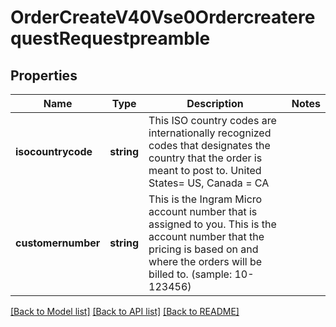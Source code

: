 # OrderCreateV40Vse0OrdercreaterequestRequestpreamble

## Properties
Name | Type | Description | Notes
------------ | ------------- | ------------- | -------------
**isocountrycode** | **string** | This ISO country codes are internationally recognized codes that designates the country that the order is meant to post to.  United States&#x3D; US, Canada &#x3D; CA | 
**customernumber** | **string** | This is the Ingram Micro account number that is assigned to you. This is the account number that the pricing is based on and where the orders will be billed to.  (sample: 10-123456) | 

[[Back to Model list]](../../README.md#documentation-for-models) [[Back to API list]](../../README.md#documentation-for-api-endpoints) [[Back to README]](../../README.md)

